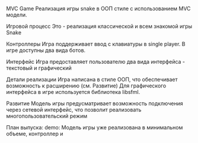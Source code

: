 MVC Game
Реализация игры snake в ООП стиле с использованием MVC модели.

Игровой процесс
Это - реализация классической и всем знакомой игры Snake

Контроллеры
Игра поддерживает ввод с клавиатуры в single player.
В игре доступны два вида ботов.

Интерфейс
Игра предоставляет пользователю два вида интерфейса - текстовый и графический

Детали реализации
Игра написана в стиле ООП, что обеспечивает возможность к расширению (см. Развитие)
Для графического интерфейса в игре используется библиотека libsfml.

Развитие
Модель игры предусматривает возможность подключения через сетевой интерфейс, что позволит реализовать многопользовательский режим

План выпуска:
demo:
Модель игры уже реализована в минимальном объеме, контроллер и 
